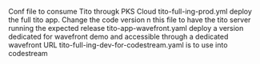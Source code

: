 Conf file to consume Tito througk PKS Cloud
tito-full-ing-prod.yml deploy the full tito app. Change the code version n this file to have the tito server running the expected release
tito-app-wavefront.yaml deploy a version dedicated for wavefront demo and accessible through a dedicated wavefront URL
tito-full-ing-dev-for-codestream.yaml is to use into codestream
